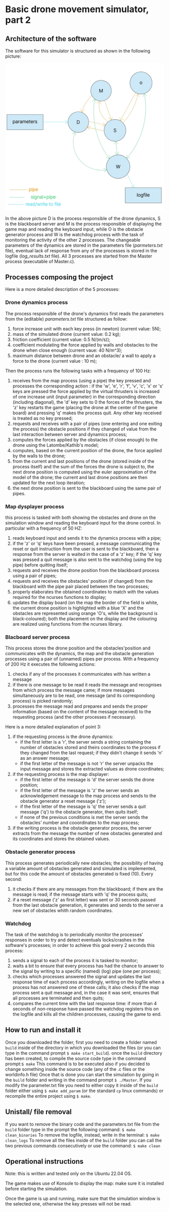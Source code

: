 # Basic drone movement simulator, part 2

## Architecture of the software

The software for this simulator is structured as shown in the following picture:

![sketch of the architecture of the processes running while the game is active and their connections!](sketch/assignment_2_architecture_sketch.jpg)

In the above picture D is the process responsible of the drone dynamics, S is the blackboard server and M is the process responsible of displaying the game map and reading the keyboard input, while O is the obstacle generator process and W is the watchdog process with the task of monitoring the activity of the other 2 processes.
The changeable parameters of the dynamics are stored in the parameters file (*parmeters.txt* file), eventual lack of response from any of the processes is stored in the logfile (*log_results.txt* file).
All 3 processes are started from the Master process (executable of Master.c).

## Processes composing the project

Here is a more detailed description of the 5 processes:

### Drone dynamics process

The process responsible of the drone's dynamics first reads the parameters from the (editable) *parameters.txt* file structured as follow:

1. force increase unit with each key press (in newton) (current value: 5N);
2. mass of the simulated drone (current value: 0.2 kg);
3. friction coefficient (current value: 0.5 N/(m/s));
4. coefficient modulating the force applied by walls and obstacles to the drone when close enough (current vaue: 40 N/m^3);
5. maximum distance between drone and an obstacle/ a wall to apply a force to the drone (current value : 10 m);

Then the process runs the following tasks with a frequency of 100 Hz:
1. receives from the map process (using a pipe) the key pressed and processes the corresponding action : if the 'w', 'e', 'r', 'f', 'v', 'c', 'x' or 's' keys are pressed the force applied by the virtual thrusters is increased of one increase unit (input parameter) in the corresponding direction (including diagonal), the 'd' key sets to 0 the forces of the thrusters, the 'z' key restarts the game (placing the drone at the center of the game board) and pressing 'q' makes the process quit. Any other key received is treated as no key pressed;
2. requests and receives with a pair of pipes (one entering and one exiting the process) the obstacle positions if they changed of value from the last interaction between server and dynamics process; 
3. computes the forces applied by the obstacles (if close enough) to the drone using the Latombe/Kathib's model;
4. computes, based on the current position of the drone, the force applied by the walls to the drone;
5. from the current and last positions of the drone (stored inside of the process itself) and the sum of the forces the drone is subject to, the next drone position is computed using the euler approximation of the model of the drone; the current and last drone positions are then updated for the next loop iteration;
6. the next drone position is sent to the blackboard using the same pair of pipes.

### Map dysplayer process

this process is tasked with both showing the obstacles and drone on the simulation window and reading the keyboard input for the drone control. In particular with a frequency of 50 HZ:

1. reads keyboard input and sends it to the dynamics process with a pipe;
2. if the 'z' or 'q' keys have been pressed, a message communicating the reset or quit instruction from the user is sent to the blackboard, then a response from the server is waited in the case of a 'z' key; if the 'q' key was pressed a quit message is also sent to the watchdog (using the log pipe) before quitting itself;
3. requests and receives the drone position from the blackboard process using a pair of pipes;
4. requests and receives the obstacles' position (if changed) from the blackboard with the pipe pair placed between the two processes;
5. properly elaborates the obtained coordinates to match with the values required for the ncurses functions to display;
6. updates the display board (on the map the border of the field is white, the current drone position is highlighted with a blue 'X' and the obstacles are represented using orange 'O's, while the background is black-coloured); both the placement on the display and the colouring are realized using functions from the ncurses library.

### Blacboard server process

This process stores the drone position and the obstacles'position and communicates with the dynamics, the map and the obstacle generation processes using a pair of (unnamed) pipes per process.
With a frequency of 200 Hz it executes the following actions:

1. checks if any of the processes it communicates with has written a message
2. if there is one message to be read it reads the message and recognises from which process the message came; if more messages simultaneously are to be read, one message (and its correspondong process) is picked randomly;
3. processes the message read and prepares and sends the proper information (based on the content of the message received) to the requesting process (and the other processes if necessary).

Here is a more detailed explanation of point 3:

1. if the requesting process is the drone dynamics:
    - if the first letter is a 'r', the server sends a string containing the number of obstacles stored and theirs coordinates to the process if they changed from the last request; if they didn't change it sends 'n' as an answer message;
    - if the first letter of the message is not 'r' the server unpacks the input message and stores the extracted values as drone coordinates;
2. if the requesting process is the map displayer: 
    - if the first letter of the message is 'd' the server sends the drone position;
    - if the first letter of the message is 'z' the server sends an acknowledgement message to the map process and sends to the obstacle generator a reset message ('z');
    - if the first letter of the message is 'q' the server sends a quit message ('q') to the obstacle generator, then quits itself;
    - if none of the previous conditions is met the server sends the obstacles' number and cooordinates to the map process;
3. if the writing process is the obstacle generator process, the server extracts from the message the number of new obstacles generated and its coordinates and stores the obtained values.

### Obstacle generator process

This process generates periodically new obstacles; the possibility of having a variable amount of obstacles generated and simulated is implemented, but for this code the amount of obstacles generated is fixed (10).
Every second:
1. it checks if there are any messages from the blackboard; if there are the message is read; if the message starts with 'q' the process quits;
2. if a reset message ('z' as first letter) was sent or 30 seconds passed from the last obstacle generation, it generates and sends to the server a new set of obstacles whith random coordinates. 

### Watchdog

The task of the watchdog is to periodically monitor the processes' responses in order to try and detect eventuals locks/crashes in the software's processes; in order to achieve this goal every 2 seconds this process:

1. sends a signal to each of the process it is tasked to monitor;
2. waits a bit to ensure that every process has had the chance to answer to the signal by writing to a specific (named) (log) pipe (one per process);
3. checks which processes answered the signal and updates the last response time of each process accordingly, writing on the logfile when a process has not answered one of these calls; it also checks if the map process sent a quit message and, in the case it was sent, ensures that all processes are terminated and then quits;
4. compares the current time with the last response time: if more than 4 seconds of non-response have passed the watchdog registers this on the logfile and kills all the children processes, causing the game to end.

## How to run and install it

Once you downloaded the folder, first you need to create a folder named `build` inside of the directory in which you downloaded the files (or you can type in the command prompt `$ make start_build`).
once the `build` directory has been created, to compile the source code type in the command prompt:`$ make`
This command is to be executed also if you decided to change something inside the source code (any of the .c files or the worldinfo.h file)
Once that is done you can start the simulation by going in the `build` folder and writing in the command prompt
`$ ./Master`.
If you modify the parameter.txt file you need to either copy it inside of the `build` folder either using `$ make add_param` (or the standard `cp` linux commands) or recompile the entire project using `$ make`.

## Unistall/ file removal

If you want to remove the binary code and the parameters.txt file from the `build` folder type in the prompt the following command: 
`$ make clean_binaries`
To remove the logfile, instead, write in the terminal: 
`$ make clean_logs`
To remove all the files inside of the `build` folder you can call the two previous commands consecutively or use the command:
`$ make clean`

## Operational instructions
Note: this is written and tested only on the Ubuntu 22.04 OS.

The game makes use of Konsole to display the map: make sure it is installed before starting the simulation. 

Once the game is up and running, make sure that the simulation window is the selected one, otherwise the key presses will not be read. 


